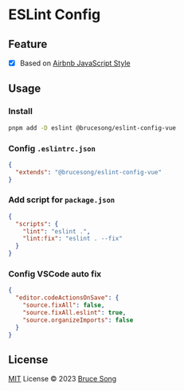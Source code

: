 # ESLint Config

## Feature

- [x] Based on [Airbnb JavaScript Style](https://github.com/airbnb/javascript)

## Usage

### Install

```bash
pnpm add -D eslint @brucesong/eslint-config-vue
```

### Config `.eslintrc.json`

```json
{
  "extends": "@brucesong/eslint-config-vue"
}
```

### Add script for `package.json`

```json
{
  "scripts": {
    "lint": "eslint .",
    "lint:fix": "eslint . --fix"
  }
}
```

### Config VSCode auto fix

```json
{
  "editor.codeActionsOnSave": {
    "source.fixAll": false,
    "source.fixAll.eslint": true,
    "source.organizeImports": false
  }
}
```

## License

[MIT](/LICENSE) License &copy; 2023 [Bruce Song](https://github.com/recallwei)
